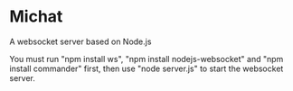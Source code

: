 # Michat
A websocket server based on Node.js

You must run "npm install ws", "npm install nodejs-websocket" and "npm install commander" first, then use "node server.js" to start the websocket server.
